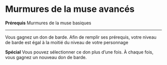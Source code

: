 # Murmures de la muse avancés

<p><strong>Prérequis</strong> Murmures de la muse basiques</p>
<hr>
<p>Vous gagnez un don de barde. Afin de remplir ses prérequis, votre niveau de barde est égal à la moitié du niveau de votre personnage</p>
<p><strong>Spécial</strong> Vous pouvez sélectionner ce don plus d’une fois. À chaque fois, vous gagnez un nouveau don de barde.</p>